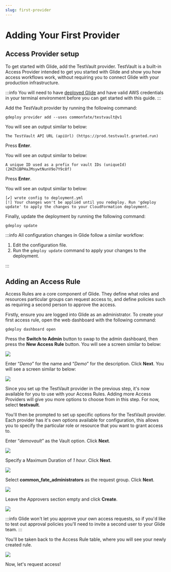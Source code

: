 ```yaml
---
slug: first-provider
---
```


# Adding Your First Provider

## Access Provider setup

To get started with Glide, add the TestVault provider. TestVault is a built-in Access Provider intended to get you started with Glide and show you how access workflows work, without requiring you to connect Glide with your production infrastructure.

:::info
You will need to have [deployed Glide](../../deploying-glide/deploying-common-fate) and have valid AWS credentials in your terminal environment before you can get started with this guide.
:::

Add the TestVault provider by running the following command:

```
gdeploy provider add --uses commonfate/testvault@v1
```

You will see an output similar to below:

```
The TestVault API URL (apiUrl) (https://prod.testvault.granted.run)
```

Press **Enter**.

You will see an output similar to below:

```
A unique ID used as a prefix for vault IDs (uniqueId) (2HZh1BPHaJMsywtNunV9o7Y9c8f)
```

Press **Enter**.

You will see an output similar to below:

```
[✔] wrote config to deployment.yml
[!] Your changes won't be applied until you redeploy. Run 'gdeploy update' to apply the changes to your CloudFormation deployment.
```

Finally, update the deployment by running the following command:

```
gdeploy update
```

:::info
All configuration changes in Glide follow a similar workflow:

1. Edit the configuration file.
1. Run the `gdeploy update` command to apply your changes to the deployment.

:::

## Adding an Access Rule

Access Rules are a core component of Glide. They define what roles and resources particular groups can request access to, and define policies such as requiring a second person to approve the access.

Firstly, ensure you are logged into Glide as an administrator. To create your first access rule, open the web dashboard with the following command:

```
gdeploy dashboard open
```

Press the **Switch to Admin** button to swap to the admin dashboard, then press the **New Access Rule** button. You will see a screen similar to below:

![](/img/common-fate-getting-started/05-newrule.png)

Enter “_Demo_” for the name and “_Demo_” for the description. Click **Next**. You will see a screen similar to below:

![](/img/common-fate-getting-started/06-provider.png)

Since you set up the TestVault provider in the previous step, it's now available for you to use with your Access Rules. Adding more Access Providers will give you more options to choose from in this step. For now, select **testvault**.

You'll then be prompted to set up specific options for the TestVault provider. Each provider has it's own options available for configuration, this allows you to specify the particular role or resource that you want to grant access to.

Enter “_demovault_” as the Vault option. Click **Next**.

![](/img/common-fate-getting-started/07-providerselected.png)

Specify a Maximum Duration of _1 hour_. Click **Next**.

![](/img/common-fate-getting-started/08-time.png)

Select **common_fate_administrators** as the request group. Click **Next**.

![](/img/common-fate-getting-started/09-whocanrequest.png)

Leave the Approvers section empty and click **Create**.

![](/img/common-fate-getting-started/10-approvalrequired.png)

:::info
Glide won't let you approve your own access requests, so if you'd like to test out approval policies you'll need to invite a second user to your Glide team.
:::

You'll be taken back to the Access Rule table, where you will see your newly created rule.

![](/img/common-fate-getting-started/11-rulecreated.png)

Now, let's request access!
